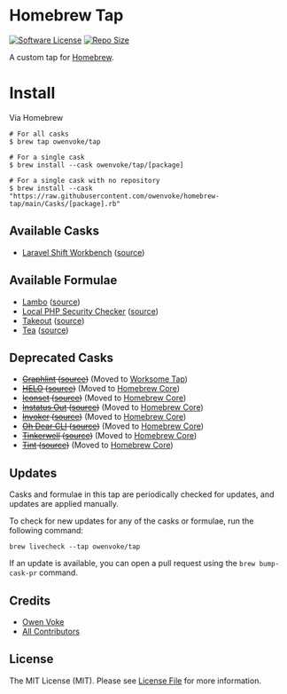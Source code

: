 # Homebrew Tap

[![Software License][ico-license]](LICENSE.md)
[![Repo Size][ico-github-repo-size]][link-github-repo-size]

A custom tap for [Homebrew][link-homebrew].

# Install

Via Homebrew

```shell
# For all casks
$ brew tap owenvoke/tap

# For a single cask
$ brew install --cask owenvoke/tap/[package]

# For a single cask with no repository
$ brew install --cask "https://raw.githubusercontent.com/owenvoke/homebrew-tap/main/Casks/[package].rb"
```

## Available Casks

- [Laravel Shift Workbench](https://laravelshift.com/workbench) ([source](./Casks/laravelshift-workbench.rb))

## Available Formulae

- [Lambo](https://github.com/tighten/lambo) ([source](./Formula/lambo.rb))
- [Local PHP Security Checker](https://github.com/fabpot/local-php-security-checker) ([source](./Formula/local-php-security-checker.rb))
- [Takeout](https://github.com/tighten/takeout) ([source](./Formula/takeout.rb))
- [Tea](https://gitea.com/gitea/tea) ([source](./Formula/tea.rb))

## Deprecated Casks

- ~~[Graphlint](https://github.com/worksome/graphlint) ([source](./Formula/graphlint.rb))~~ (Moved to [Worksome Tap](https://github.com/worksome/homebrew-tap))
- ~~[HELO](https://usehelo.com) ([source](https://github.com/owenvoke/homebrew-casks/blob/08b4dc671f97b4887d082bed528d9900cc007030/Casks/helo.rb))~~ (Moved to [Homebrew Core](https://formulae.brew.sh/cask/helo))
- ~~[Iconset](https://iconset.io) ([source](https://github.com/owenvoke/homebrew-casks/blob/4ff05febaad6cac21e448140fd0787dacd1cee73/Casks/iconset.rb))~~ (Moved to [Homebrew Core](https://formulae.brew.sh/cask/iconset))
- ~~[Instatus Out](https://instatus.com/out) ([source](https://github.com/owenvoke/homebrew-casks/blob/a1df9f6d57dfbb3e8e7c6483af7c437613bf45af/Casks/instatus-out.rb))~~ (Moved to [Homebrew Core](https://formulae.brew.sh/cask/instatus-out))
- ~~[Invoker](https://invoker.dev) ([source](https://github.com/owenvoke/homebrew-casks/blob/5113f4424d0dd7e39289cdf005a25d1846cc9fc2/Casks/invoker.rb))~~ (Moved to [Homebrew Core](https://formulae.brew.sh/cask/invoker))
- ~~[Oh Dear CLI](https://github.com/ohdearapp/ohdear-cli) ([source](https://github.com/owenvoke/homebrew-casks/blob/370f98ec1e0f7e4f488146a1b2c06fa22d78209c/Formula/ohdear-cli.rb))~~ (Moved to [Homebrew Core](https://formulae.brew.sh/formula/ohdear-cli))
- ~~[Tinkerwell](https://tinkerwell.app) ([source](https://github.com/owenvoke/homebrew-casks/blob/08b4dc671f97b4887d082bed528d9900cc007030/Casks/tinkerwell.rb))~~ (Moved to [Homebrew Core](https://formulae.brew.sh/cask/tinkerwell))
- ~~[Tint](https://beyondco.de/software/tint) ([source](https://github.com/owenvoke/homebrew-casks/blob/8ffb37a36f6aeb8025c444db4cd52becb3c5a563/Casks/tint.rb))~~ (Moved to [Homebrew Core](https://formulae.brew.sh/cask/tint))

## Updates

Casks and formulae in this tap are periodically checked for updates, and updates are applied manually.

To check for new updates for any of the casks or formulae, run the following command:

```shell
brew livecheck --tap owenvoke/tap
```

If an update is available, you can open a pull request using the `brew bump-cask-pr` command.

## Credits

- [Owen Voke][link-author]
- [All Contributors][link-contributors]

## License

The MIT License (MIT). Please see [License File](LICENSE.md) for more information.

[ico-license]: https://img.shields.io/badge/license-MIT-brightgreen.svg?style=flat-square
[ico-github-repo-size]: https://img.shields.io/github/repo-size/owenvoke/homebrew-tap?style=flat-square

[link-github-repo-size]: https://github.com/owenvoke/homebrew-tap/tree/main/Casks
[link-homebrew]: https://brew.sh
[link-author]: https://github.com/owenvoke
[link-contributors]: ../../contributors
